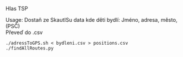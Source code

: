 Hlas TSP

Usage:
Dostaň ze SkautISu data kde děti bydlí: Jméno, adresa, město, (PSČ) \
Převeď do .csv
```
./adressToGPS.sh < bydleni.csv > positions.csv
./findAllRoutes.py
```
